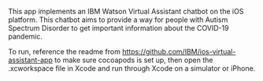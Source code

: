 This app implements an IBM Watson Virtual Assistant chatbot on the iOS platform. This chatbot aims to provide a way for
people with Autism Spectrum Disorder to get important information about the COVID-19 pandemic.

To run, reference the readme from https://github.com/IBM/ios-virtual-assistant-app to make sure cocoapods is set up,
then open the .xcworkspace file in Xcode and run through Xcode on a simulator or iPhone.
